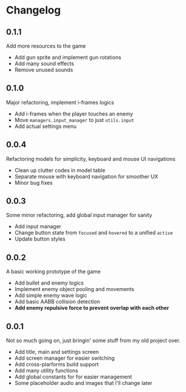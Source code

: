 # Changelog

## 0.1.1

Add more resources to the game

- Add gun sprite and implement gun rotations
- Add many sound effects
- Remove unused sounds

## 0.1.0

Major refactoring, implement i-frames logics

- Add i-frames when the player touches an enemy
- Move `managers.input_manager` to just `utils.input`
- Add actual settings menu

## 0.0.4

Refactoring models for simplicity, keyboard and mouse UI navigations

- Clean up clutter codes in model table
- Separate mouse with keyboard navigation for smoother UX
- Minor bug fixes

## 0.0.3

Some minor refactoring, add global input manager for sanity

- Add input manager
- Change button state from `focused` and `hovered` to a unified `active`
- Update button styles

## 0.0.2

A basic working prototype of the game

- Add bullet and enemy logics
- Implement enemy object pooling and movements
- Add simple enemy wave logic
- Add basic AABB collision detection
- **Add enemy repulsive force to prevent overlap with each other**

## 0.0.1

Not so much going on, just bringin' some stuff from my old project over.

- Add title, main and settings screen
- Add screen manager for easier switching
- Add cross-plarforms build support
- Add many utility functions
- Add global constants for for easier management
- Some placeholder audio and images that I'll change later

